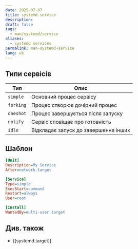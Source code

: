 ```yaml
---
date: 2025-07-07
title: systemd.service
description: 
draft: false
tags:
  - man/systemd/service
aliases:
  - systemd services
permalink: man-systemd-service
lang: uk
---
```



## Типи сервісів

| **Тип**   | **Опис**                             |
| --------- | ------------------------------------ |
| `simple`  | Основний процес сервісу              |
| `forking` | Процес створює дочірний процес       |
| `oneshot` | Процес завершується після запуску    |
| `notify`  | Сервіс сповіщає про готовність       |
| `idle`    | Відкладає запуск до завершення інших |
 
## Шаблон

```ini
[Unit]
Description=My Service
After=network.target

[Service]
Type=simple
ExecStart=command
Restart=always
User=root

[Install]
WantedBy=multi-user.target
```

## Див. також

- [[systemd.target]]